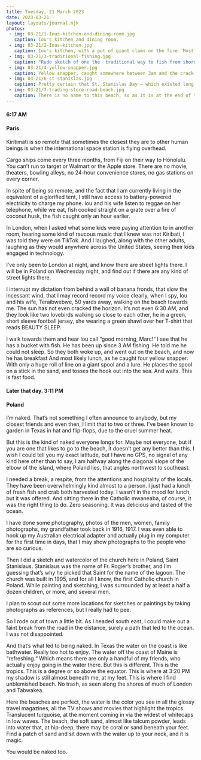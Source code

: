 ```yaml
---
title: Tuesday, 21 March 2023
date: 2023-03-21
layout: layouts/journal.njk
photos:
 - img: 03-21/1-Ious-kitchen-and-dining-room.jpg
   caption: Iou's kitchen and dining room.
 - img: 03-21/2-Ious-kitchen.jpg
   caption: Iou's kitchen, with a pot of giant clams on the fire. Most homes’ kitchens are similar, with coconut husks as the perfect fuel.
 - img: 03-21/3-traditional-fishing.jpg
   caption: "Rude sketch of one the  traditional way to fish from shore: huge reel on rod in sand, another rod acting as indicator when fish is caught, and line and bait (or lure) out to sea. Pretty simple. This allows the fisher to not only have a few lines in the water, but also get other things done, instead of waiting on lines."
 - img: 03-21/4-yellow-snapper.jpg
   caption: Yellow snapper, caught somewhere between 3am and the crack of dawn.
 - img: 03-21/6-st-stanislas.jpg
   caption: Pretty certain that St. Stanislas Bay — which existed long before this version of Poland’s Catholic church was built in 1995 — was named in honor of the patron saint of Fr. Rougier’s brother, Paul-Stanislas Rougier.
 - img: 03-21/7-trading-store-road-beach.jpg
   caption: There is no name to this beach, so as it is at the end of the sandy road that leads from the main street, where the trading store is on the corner, I’ve deemed it Trading Store Road Beach. I also deemed a stretch of beach, in the offing, with an even BETTER, and just as pristine stretch of white sand Naked I Matang Beach. Legend has it, that if one goes to the shore nearing sunset, at the tail-end of a sweaty day, one may spy a naked I Matang parading along the shore, and into the turquoise waters.
---
```

#### 6:17 AM  
#### Paris

Kiritimati is so remote that sometimes the closest they are to other human beings is when the international space station is flying overhead.

Cargo ships come every three months, from Fiji on their way to Honolulu. You can’t run to target or Walmart or the Apple store. There are no movie, theaters, bowling alleys, no 24-hour convenience stores, no gas stations on every corner.

In spite of being so remote, and the fact that I am currently living in the equivalent of a glorified tent, I still have access to battery-powered electricity to charge my phone. Iou and his wife listen to reggae on her telephone, while we eat, fish cooked straight on a grate over a fire of coconut husk, the fish caught only an hour earlier.

In London, when I asked what some kids were paying attention to in another room, hearing some kind of raucous music that I knew was not Kiribati, I was told they were on TikTok. And I laughed, along with the other adults, laughing as they would anywhere across the United States, seeing their kids engaged in technology.

I’ve only been to London at night, and know there are street lights there. I will be in Poland on Wednesday night, and find out if there are any kind of street lights there.

I interrupt my dictation from behind a wall of banana fronds, that slow the incessant wind, that I may record record my voice clearly, when I spy, Iou and his wife, Teraibwebwe, 50 yards away, walking on the beach towards me. The sun has not even cracked the horizon. It’s not even 6:30 AM, and they look like two lovebirds walking so close to each other, he in a green, short sleeve football jersey, she wearing a green shawl over her T-shirt that reads BEAUTY SLEEP.

I walk towards them and hear Iou call “good morning, Marc!“ I see that he has a bucket with fish. He has been up since 3 AM fishing. He told me he could not sleep. So they both woke up, and went out on the beach, and now he has breakfast And most likely lunch, as he caught four yellow snapper. With only a huge roll of line on a giant spool and a lure. He places the spool on a stick in the sand, and tosses the hook out into the sea. And waits. This is fast food.

#### Later that day. 3:11 PM
#### Poland

I’m naked. That’s not something I often announce to anybody, but my closest friends and even then, I limit that to two or three. I’ve been known to garden in Texas in hat and flip-flops, due to the cruel summer heat.

But this is the kind of naked everyone longs for. Maybe not everyone, but if you are one that likes to go to the beach, it doesn’t get any better than this. I wish I could tell you my exact latitude, but I have no GPS, no signal of any kind here other than to say, I am halfway along the diagonal slope of  the elbow of the island, where Poland lies, that angles northwest to southeast.

I needed a break, a respite, from the attentions and hospitality of the locals. They have been overwhelmingly kind almost to a person. I just had a lunch of fresh fish and crab both harvested today. I wasn’t in the mood for lunch, but it was offered. And sitting there in the Catholic mwaneaba, of course, it was the right thing to do. Zero seasoning. It was delicious and tasted of the ocean.

I have done some photography, photos of the men, women, family photographs, my grandfather took back in 1916, 1917. I was even able to hook up my Australian electrical adapter and actually plug in my computer for the first time in days, that I may show photographs to the people who are so curious.

Then I did a sketch and watercolor of the church here in Poland, Saint Stanislaus. Stanislaus was the name of Fr. Rogier’s brother, and I’m guessing that’s why he picked that Saint for the name of the lagoon. The church was built in 1995, and for all I know, the first Catholic church in Poland. While painting and sketching, I was surrounded by at least a half a dozen children, or more, and several men.

I plan to scout out some more locations for sketches or paintings by taking photographs as references, but I really had to pee.

So I rode out of town a little bit. As I headed south east, I could make out a faint break from the road in the distance, surely a path that led to the ocean. I was not disappointed.

And that’s what led to being naked. In Texas the water on the coast is like bathwater. Really too hot to enjoy. The water off the coast of Maine is “refreshing.“ Which means there are only a handful of my friends, who actually enjoy going in the water there. But this is different. This is the tropics. This is a degree or so above the equator. This is where at 3:20 PM my shadow is still almost beneath me, at my feet. This is where I find unblemished beach. No trash, as seen along the shores of much of London and Tabwakea.

Here the beaches are perfect, the water is the color you see in all the glossy travel magazines, all the TV shows and movies that highlight the tropics. Translucent turquoise, at the moment coming in via the widest of whitecaps in low waves. The beach, the soft sand, almost like talcum powder, leads into water that, at hip-deep, there may be coral or sand beneath your feet. Find a patch of sand and sit down with the water up to your neck, and it is magic.

You would be naked too.

